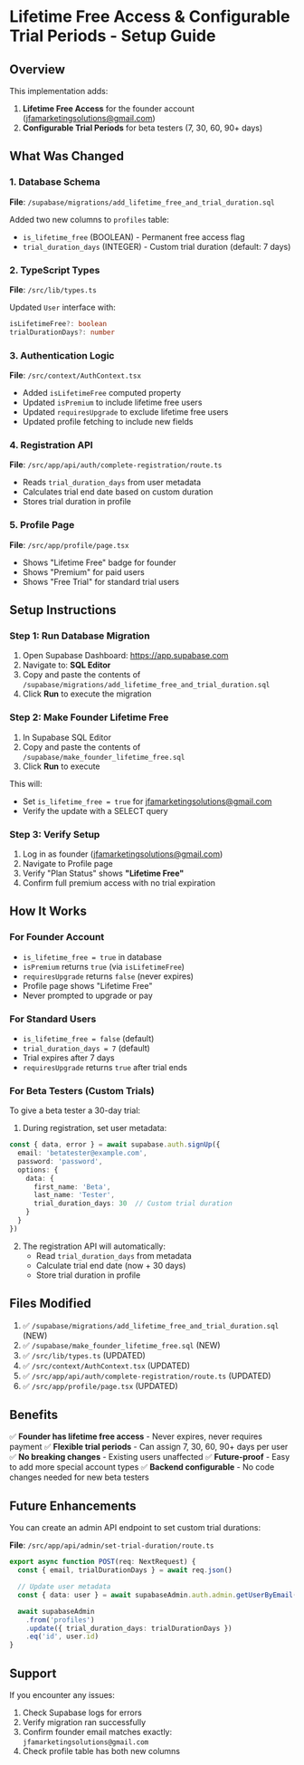 # Lifetime Free Access & Configurable Trial Periods - Setup Guide

## Overview

This implementation adds:
1. **Lifetime Free Access** for the founder account (jfamarketingsolutions@gmail.com)
2. **Configurable Trial Periods** for beta testers (7, 30, 60, 90+ days)

## What Was Changed

### 1. Database Schema
**File**: `/supabase/migrations/add_lifetime_free_and_trial_duration.sql`

Added two new columns to `profiles` table:
- `is_lifetime_free` (BOOLEAN) - Permanent free access flag
- `trial_duration_days` (INTEGER) - Custom trial duration (default: 7 days)

### 2. TypeScript Types
**File**: `/src/lib/types.ts`

Updated `User` interface with:
```typescript
isLifetimeFree?: boolean
trialDurationDays?: number
```

### 3. Authentication Logic
**File**: `/src/context/AuthContext.tsx`

- Added `isLifetimeFree` computed property
- Updated `isPremium` to include lifetime free users
- Updated `requiresUpgrade` to exclude lifetime free users
- Updated profile fetching to include new fields

### 4. Registration API
**File**: `/src/app/api/auth/complete-registration/route.ts`

- Reads `trial_duration_days` from user metadata
- Calculates trial end date based on custom duration
- Stores trial duration in profile

### 5. Profile Page
**File**: `/src/app/profile/page.tsx`

- Shows "Lifetime Free" badge for founder
- Shows "Premium" for paid users
- Shows "Free Trial" for standard trial users

## Setup Instructions

### Step 1: Run Database Migration

1. Open Supabase Dashboard: https://app.supabase.com
2. Navigate to: **SQL Editor**
3. Copy and paste the contents of `/supabase/migrations/add_lifetime_free_and_trial_duration.sql`
4. Click **Run** to execute the migration

### Step 2: Make Founder Lifetime Free

1. In Supabase SQL Editor
2. Copy and paste the contents of `/supabase/make_founder_lifetime_free.sql`
3. Click **Run** to execute

This will:
- Set `is_lifetime_free = true` for jfamarketingsolutions@gmail.com
- Verify the update with a SELECT query

### Step 3: Verify Setup

1. Log in as founder (jfamarketingsolutions@gmail.com)
2. Navigate to Profile page
3. Verify "Plan Status" shows **"Lifetime Free"**
4. Confirm full premium access with no trial expiration

## How It Works

### For Founder Account
- `is_lifetime_free = true` in database
- `isPremium` returns `true` (via `isLifetimeFree`)
- `requiresUpgrade` returns `false` (never expires)
- Profile page shows "Lifetime Free"
- Never prompted to upgrade or pay

### For Standard Users
- `is_lifetime_free = false` (default)
- `trial_duration_days = 7` (default)
- Trial expires after 7 days
- `requiresUpgrade` returns `true` after trial ends

### For Beta Testers (Custom Trials)

To give a beta tester a 30-day trial:

1. During registration, set user metadata:
```typescript
const { data, error } = await supabase.auth.signUp({
  email: 'betatester@example.com',
  password: 'password',
  options: {
    data: {
      first_name: 'Beta',
      last_name: 'Tester',
      trial_duration_days: 30  // Custom trial duration
    }
  }
})
```

2. The registration API will automatically:
   - Read `trial_duration_days` from metadata
   - Calculate trial end date (now + 30 days)
   - Store trial duration in profile

## Files Modified

1. ✅ `/supabase/migrations/add_lifetime_free_and_trial_duration.sql` (NEW)
2. ✅ `/supabase/make_founder_lifetime_free.sql` (NEW)
3. ✅ `/src/lib/types.ts` (UPDATED)
4. ✅ `/src/context/AuthContext.tsx` (UPDATED)
5. ✅ `/src/app/api/auth/complete-registration/route.ts` (UPDATED)
6. ✅ `/src/app/profile/page.tsx` (UPDATED)

## Benefits

✅ **Founder has lifetime free access** - Never expires, never requires payment
✅ **Flexible trial periods** - Can assign 7, 30, 60, 90+ days per user
✅ **No breaking changes** - Existing users unaffected
✅ **Future-proof** - Easy to add more special account types
✅ **Backend configurable** - No code changes needed for new beta testers

## Future Enhancements

You can create an admin API endpoint to set custom trial durations:

**File**: `/src/app/api/admin/set-trial-duration/route.ts`
```typescript
export async function POST(req: NextRequest) {
  const { email, trialDurationDays } = await req.json()

  // Update user metadata
  const { data: user } = await supabaseAdmin.auth.admin.getUserByEmail(email)

  await supabaseAdmin
    .from('profiles')
    .update({ trial_duration_days: trialDurationDays })
    .eq('id', user.id)
}
```

## Support

If you encounter any issues:
1. Check Supabase logs for errors
2. Verify migration ran successfully
3. Confirm founder email matches exactly: `jfamarketingsolutions@gmail.com`
4. Check profile table has both new columns
